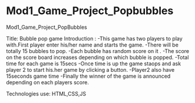 # Mod1_Game_Project_Popbubbles
Mod1_Game_Project_PopBubbles

Title: Bubble pop game
Introduction :
-This game has two players to play with.First player enter his/her name and starts the game. 
-There will be totally 15 bubbles to pop.
-Each bubble has random score on it .
-The score on the score board increases depending on which bubble is popped.
-Total time for each game is 15secs
-Once time is up the game staops and ask player 2 to start his.her game by clicking a button.
-Player2 also have 15seconds game time 
-Finally the winner of the game is announced depending on each players score.

Technologies use: 
HTML,CSS,JS
